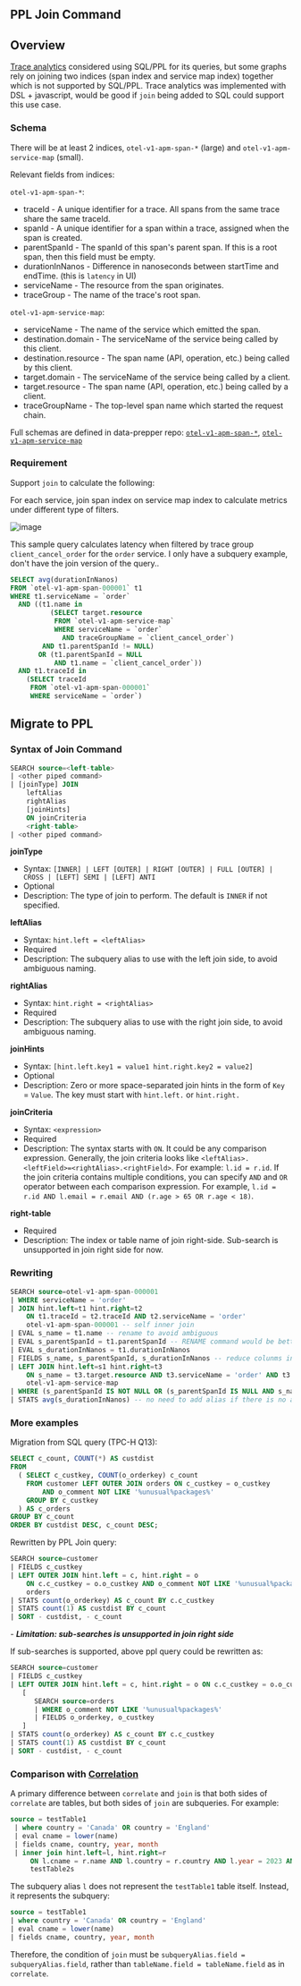 ## PPL Join Command

## Overview

[Trace analytics](https://opensearch.org/docs/latest/observability-plugin/trace/ta-dashboards/) considered using SQL/PPL for its queries, but some graphs rely on joining two indices (span index and service map index) together which is not supported by SQL/PPL. Trace analytics was implemented with DSL + javascript, would be good if `join` being added to SQL could support this use case.

### Schema

There will be at least 2 indices, `otel-v1-apm-span-*` (large) and `otel-v1-apm-service-map` (small).

Relevant fields from indices:

`otel-v1-apm-span-*`:

- traceId - A unique identifier for a trace. All spans from the same trace share the same traceId.
- spanId - A unique identifier for a span within a trace, assigned when the span is created.
- parentSpanId - The spanId of this span's parent span. If this is a root span, then this field must be empty.
- durationInNanos - Difference in nanoseconds between startTime and endTime. (this is `latency` in UI)
- serviceName - The resource from the span originates.
- traceGroup - The name of the trace's root span.

`otel-v1-apm-service-map`:

- serviceName - The name of the service which emitted the span.
- destination.domain - The serviceName of the service being called by this client.
- destination.resource - The span name (API, operation, etc.) being called by this client.
- target.domain - The serviceName of the service being called by a client.
- target.resource - The span name (API, operation, etc.) being called by a client.
- traceGroupName - The top-level span name which started the request chain.

Full schemas are defined in data-prepper repo: [`otel-v1-apm-span-*`](https://github.com/opensearch-project/data-prepper/blob/04dd7bd18977294800cf4b77d7f01914def75f23/docs/schemas/trace-analytics/otel-v1-apm-span-index-template.md), [`otel-v1-apm-service-map`](https://github.com/opensearch-project/data-prepper/blob/4e5f83814c4a0eed2a1ca9bab0693b9e32240c97/docs/schemas/trace-analytics/otel-v1-apm-service-map-index-template.md)

### Requirement

Support `join` to calculate the following:

For each service, join span index on service map index to calculate metrics under different type of filters.

![image](https://user-images.githubusercontent.com/28062824/194170062-f0dd1d57-c5eb-44db-95e0-6b3b4e52f25a.png)

This sample query calculates latency when filtered by trace group `client_cancel_order` for the `order` service. I only have a subquery example, don't have the join version of the query..

```sql
SELECT avg(durationInNanos)
FROM `otel-v1-apm-span-000001` t1
WHERE t1.serviceName = `order`
  AND ((t1.name in
          (SELECT target.resource
           FROM `otel-v1-apm-service-map`
           WHERE serviceName = `order`
             AND traceGroupName = `client_cancel_order`)
        AND t1.parentSpanId != NULL)
       OR (t1.parentSpanId = NULL
           AND t1.name = `client_cancel_order`))
  AND t1.traceId in
    (SELECT traceId
     FROM `otel-v1-apm-span-000001`
     WHERE serviceName = `order`)
```
## Migrate to PPL

### Syntax of Join Command

```sql
SEARCH source=<left-table>
| <other piped command>
| [joinType] JOIN
    leftAlias
    rightAlias
    [joinHints]
    ON joinCriteria
    <right-table>
| <other piped command>
```
**joinType**
- Syntax: `[INNER] | LEFT [OUTER] | RIGHT [OUTER] | FULL [OUTER] | CROSS | [LEFT] SEMI | [LEFT] ANTI`
- Optional
- Description: The type of join to perform. The default is `INNER` if not specified.

**leftAlias**
- Syntax: `hint.left = <leftAlias>`
- Required
- Description: The subquery alias to use with the left join side, to avoid ambiguous naming.

**rightAlias**
- Syntax: `hint.right = <rightAlias>`
- Required
- Description: The subquery alias to use with the right join side, to avoid ambiguous naming.

**joinHints**
- Syntax: `[hint.left.key1 = value1 hint.right.key2 = value2]`
- Optional
- Description: Zero or more space-separated join hints in the form of `Key` = `Value`. The key must start with `hint.left.` or `hint.right.`

**joinCriteria**
- Syntax: `<expression>`
- Required
- Description: The syntax starts with `ON`. It could be any comparison expression. Generally, the join criteria looks like `<leftAlias>.<leftField>=<rightAlias>.<rightField>`. For example: `l.id = r.id`. If the join criteria contains multiple conditions, you can specify `AND` and `OR` operator between each comparison expression. For example, `l.id = r.id AND l.email = r.email AND (r.age > 65 OR r.age < 18)`.

**right-table**
- Required
- Description: The index or table name of join right-side. Sub-search is unsupported in join right side for now.

### Rewriting
```sql
SEARCH source=otel-v1-apm-span-000001
| WHERE serviceName = 'order'
| JOIN hint.left=t1 hint.right=t2
    ON t1.traceId = t2.traceId AND t2.serviceName = 'order'
    otel-v1-apm-span-000001 -- self inner join
| EVAL s_name = t1.name -- rename to avoid ambiguous
| EVAL s_parentSpanId = t1.parentSpanId -- RENAME command would be better when it is supported
| EVAL s_durationInNanos = t1.durationInNanos 
| FIELDS s_name, s_parentSpanId, s_durationInNanos -- reduce colunms in join
| LEFT JOIN hint.left=s1 hint.right=t3
    ON s_name = t3.target.resource AND t3.serviceName = 'order' AND t3.traceGroupName = 'client_cancel_order'
    otel-v1-apm-service-map
| WHERE (s_parentSpanId IS NOT NULL OR (s_parentSpanId IS NULL AND s_name = 'client_cancel_order'))
| STATS avg(s_durationInNanos) -- no need to add alias if there is no ambiguous
```


### More examples

Migration from SQL query (TPC-H Q13):
```sql
SELECT c_count, COUNT(*) AS custdist
FROM
  ( SELECT c_custkey, COUNT(o_orderkey) c_count
    FROM customer LEFT OUTER JOIN orders ON c_custkey = o_custkey
        AND o_comment NOT LIKE '%unusual%packages%'
    GROUP BY c_custkey
  ) AS c_orders
GROUP BY c_count
ORDER BY custdist DESC, c_count DESC;
```
Rewritten by PPL Join query:
```sql
SEARCH source=customer
| FIELDS c_custkey
| LEFT OUTER JOIN hint.left = c, hint.right = o
    ON c.c_custkey = o.o_custkey AND o_comment NOT LIKE '%unusual%packages%'
    orders
| STATS count(o_orderkey) AS c_count BY c.c_custkey
| STATS count(1) AS custdist BY c_count
| SORT - custdist, - c_count
```
_- **Limitation: sub-searches is unsupported in join right side**_

If sub-searches is supported, above ppl query could be rewritten as:
```sql
SEARCH source=customer
| FIELDS c_custkey
| LEFT OUTER JOIN hint.left = c, hint.right = o ON c.c_custkey = o.o_custkey
   [
      SEARCH source=orders
      | WHERE o_comment NOT LIKE '%unusual%packages%'
      | FIELDS o_orderkey, o_custkey
   ]
| STATS count(o_orderkey) AS c_count BY c.c_custkey
| STATS count(1) AS custdist BY c_count
| SORT - custdist, - c_count
```

### Comparison with [Correlation](../docs/PPL-Correlation-command.md)

A primary difference between `correlate` and `join` is that both sides of `correlate` are tables, but both sides of `join` are subqueries. 
For example:
```sql
source = testTable1
 | where country = 'Canada' OR country = 'England'
 | eval cname = lower(name)
 | fields cname, country, year, month
 | inner join hint.left=l, hint.right=r
     ON l.cname = r.name AND l.country = r.country AND l.year = 2023 AND r.month = 4
     testTable2s
```
The subquery alias `l` does not represent the `testTable1` table itself. Instead, it represents the subquery:
```sql
source = testTable1
| where country = 'Canada' OR country = 'England'
| eval cname = lower(name)
| fields cname, country, year, month
```
Therefore, the condition of `join` must be `subqueryAlias.field = subqueryAlias.field`, rather than `tableName.field = tableName.field` as in `correlate`.
